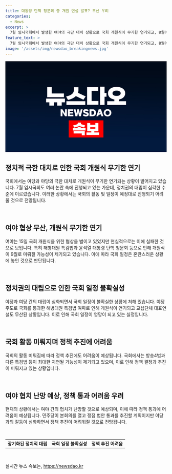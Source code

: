 ```yaml
---
title: 대통령 탄핵 청문회 중 개원 연설 발표? 무산 우려
categories:
  - News
excerpt: >
  7월 임시국회에서 발생한 여야의 극단 대치 상황으로 국회 개원식이 무기한 연기되고, 8월에도 어렵다는 전망이 나왔다. 특히 해병대원 특검법과 윤석열 대통령 탄핵 청문회 등을 앞둔 상황에서 개원식이 9월로 미뤄질 가능성도 제기됐다. 야당과 여당 간의 갈등은 국회 일정을 뒤죽박죽으로 만들고 있으며, 이로 인해 7월 임시국회와 8월 본회의에서의 법안 처리도 예상보다 어려워질 전망이다.
feature_text: >
  7월 임시국회에서 발생한 여야의 극단 대치 상황으로 국회 개원식이 무기한 연기되고, 8월에도 어렵다는 전망이 나왔다. 특히 해병대원 특검법과 윤석열 대통령 탄핵 청문회 등을 앞둔 상황에서 개원식이 9월로 미뤄질 가능성도 제기됐다. 야당과 여당 간의 갈등은 국회 일정을 뒤죽박죽으로 만들고 있으며, 이로 인해 7월 임시국회와 8월 본회의에서의 법안 처리도 예상보다 어려워질 전망이다.
image: '/assets/img/newsdao_breakingnews.jpg'
---
```


<p><img src="/assets/img/newsdao_breakingnews.jpg" alt="flaretime 속보" /></p>

<h2 data-ke-size="size26">정치적 극한 대치로 인한 국회 개원식 무기한 연기</h2>

<p>국회에서는 여당과 야당의 극한 대치로 개원식이 무기한 연기되는 상황이 벌어지고 있습니다. 7월 임시국회도 여러 논란 속에 진행되고 있는 가운데, 정치권의 대립이 심각한 수준에 이르렀습니다. 이러한 상황에서는 국회의 활동 및 일정이 예정대로 진행되기 어려울 것으로 전망됩니다.</p>

<p data-ke-size="size16">&nbsp;</p>

<h2 data-ke-size="size24">여야 협상 무산, 개원식 무기한 연기</h2>

<p>여야는 15일 국회 개원식을 위한 협상을 벌이고 있었지만 현실적으로는 이에 실패한 것으로 보입니다. 특히 해병대원 특검법과 윤석열 대통령 탄핵 청문회 등으로 인해 개원식이 9월로 미뤄질 가능성이 제기되고 있습니다. 이에 따라 국회 일정은 혼란스러운 상황에 놓인 것으로 판단됩니다.</p>

<p data-ke-size="size16">&nbsp;</p>

<h2 data-ke-size="size24">정치권의 대립으로 인한 국회 일정 불확실성</h2>

<p>야당과 여당 간의 대립이 심화되면서 국회 일정이 불확실한 상황에 처해 있습니다. 야당 주도로 국회를 통과한 해병대원 특검법 여파로 인해 개원식이 연기되고 교섭단체 대표연설도 무산된 상황입니다. 이로 인해 국회 일정이 엉망이 되고 있는 실정입니다.</p>

<p data-ke-size="size16">&nbsp;</p>

<h2 data-ke-size="size24">국회 활동 미뤄지며 정책 추진에 어려움</h2>

<p>국회의 활동 미뤄짐에 따라 정책 추진에도 어려움이 예상됩니다. 국회에서는 방송4법과 다른 특검법 등이 최대한 지연될 가능성이 제기되고 있으며, 이로 인해 정책 결정과 추진이 미뤄지고 있는 상황입니다. </p>

<p data-ke-size="size16">&nbsp;</p>

<h2 data-ke-size="size24">여야 협치 난망 예상, 정책 통과 어려움 우려</h2>

<p>현재의 상황에서는 여야 간의 협치가 난망할 것으로 예상되며, 이에 따라 정책 통과에 어려움이 예상됩니다. 민주당이 본회의를 열고 쟁점 법안 통과를 추진할 계획이지만 야당과의 갈등이 심화하면서 정책 추진이 어려워질 것으로 전망됩니다.</p>

<p data-ke-size="size16">&nbsp;</p>

<table style="width: 100%;">
<tbody>
<tr>
<td style="text-align: center; height: 17px;"><b>장기화된 정치적 대립</b></td>
<td style="text-align: center; height: 17px;"><b>국회 일정 불확실성</b></td>
<td style="text-align: center; height: 17px;"><b>정책 추진 어려움</b></td>
</tr>
</tbody>
</table>

<p data-ke-size="size16">&nbsp;</p>
실시간 뉴스 속보는, <a href="https://newsdao.kr" rel="dofollow">https://newsdao.kr</a>


